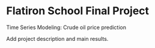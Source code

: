 # Flatiron School Final Project
Time Series Modeling: Crude oil price prediction

Add project description and main results.
